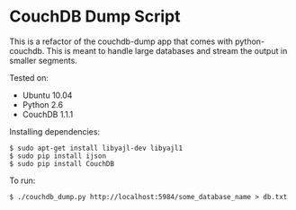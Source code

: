 CouchDB Dump Script
===================

This is a refactor of the couchdb-dump app that comes with python-couchdb.
This is meant to handle large databases and stream the output in
smaller segments.

Tested on:

  * Ubuntu 10.04
  * Python 2.6
  * CouchDB 1.1.1

Installing dependencies:

    $ sudo apt-get install libyajl-dev libyajl1
    $ sudo pip install ijson
    $ sudo pip install CouchDB

To run:

    $ ./couchdb_dump.py http://localhost:5984/some_database_name > db.txt

